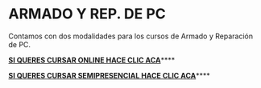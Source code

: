 # ARMADO Y REP. DE PC

Contamos con dos modalidades para los cursos de Armado y Reparación de PC. 

[**SI QUERES CURSAR ONLINE HACE CLIC ACA**](armyrepc.md)\*\*\*\*

[**SI QUERES CURSAR SEMIPRESENCIAL HACE CLIC ACA**](armyrepcspresencial.md)\*\*\*\*


